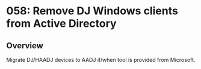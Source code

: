 # 058: Remove DJ Windows clients from Active Directory

## Overview

Migrate DJ/HAADJ devices to AADJ if/when tool is provided from Microsoft.
